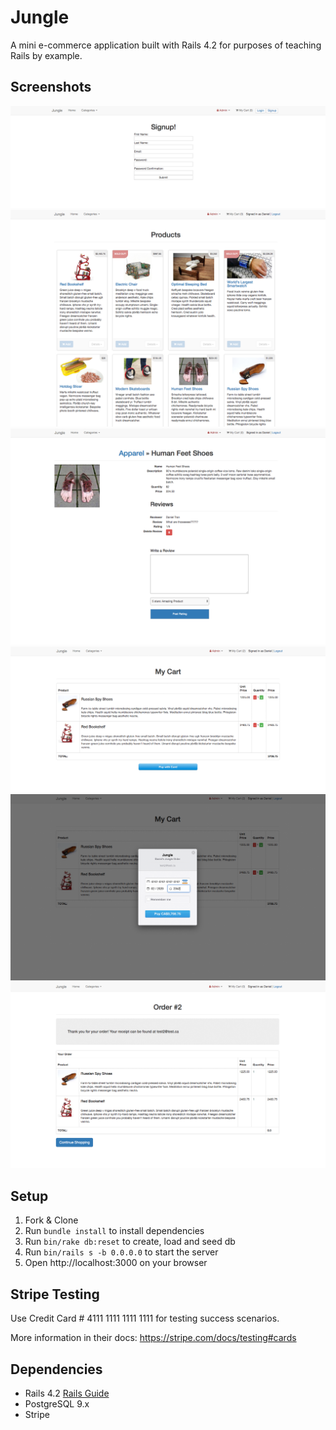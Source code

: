 # Jungle

A mini e-commerce application built with Rails 4.2 for purposes of teaching Rails by example.

## Screenshots
!["Signup Page"](https://github.com/DTran23/jungle-rails/blob/master/docs/signup.png)
!["Main Product Page"](https://github.com/DTran23/jungle-rails/blob/master/docs/main.png)
!["Reviews"](https://github.com/DTran23/jungle-rails/blob/master/docs/review.png)
!["Cart"](https://github.com/DTran23/jungle-rails/blob/master/docs/shopping-cart.png)
!["Stripe"](https://github.com/DTran23/jungle-rails/blob/master/docs/stripe.png)
!["Order Receipt"](https://github.com/DTran23/jungle-rails/blob/master/docs/order_receipt.png)

## Setup

1. Fork & Clone
2. Run `bundle install` to install dependencies
3. Run `bin/rake db:reset` to create, load and seed db
4. Run `bin/rails s -b 0.0.0.0` to start the server
5. Open http://localhost:3000 on your browser

## Stripe Testing

Use Credit Card # 4111 1111 1111 1111 for testing success scenarios.

More information in their docs: <https://stripe.com/docs/testing#cards>

## Dependencies

* Rails 4.2 [Rails Guide](http://guides.rubyonrails.org/v4.2/)
* PostgreSQL 9.x
* Stripe
